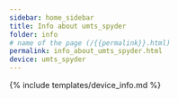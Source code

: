 ```yaml
---
sidebar: home_sidebar
title: Info about umts_spyder
folder: info
# name of the page (/{{permalink}}.html)
permalink: info_about_umts_spyder.html
device: umts_spyder
---
```

{% include templates/device_info.md %}
